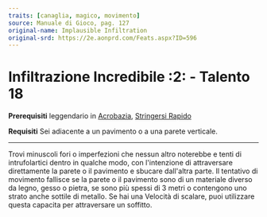 ```yaml
---
traits: [canaglia, magico, movimento]
source: Manuale di Gioco, pag. 127
original-name: Implausible Infiltration
original-srd: https://2e.aonprd.com/Feats.aspx?ID=596
---
```


# Infiltrazione Incredibile :2: - Talento 18

**Prerequisiti** leggendario in [Acrobazia](/abilita/acrobazia),
[Stringersi Rapido](/talenti/generici/stringersi-rapido)

**Requisiti** Sei adiacente a un pavimento o a una parete verticale.

---

Trovi minuscoli fori o imperfezioni che nessun altro noterebbe e tenti di
intrufolartici dentro in qualche modo, con l'intenzione di attraversare
direttamente la parete o il pavimento e sbucare dall'altra parte. Il tentativo
di movimento fallisce se la parete o il pavimento sono di un materiale diverso
da legno, gesso o pietra, se sono più spessi di 3 metri o contengono uno strato
anche sottile di metallo. Se hai una Velocità di scalare, puoi utilizzare questa
capacita per attraversare un soffitto.
